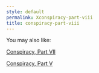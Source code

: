 ```yaml
---
style: default
permalink: Xconspiracy-part-viii
title: conspiracy-part-viii
---
```

You may also like:

[Conspiracy, Part VII](http://scp-wiki.net/conspiracy-part-vii)

[Conspiracy, Part V](http://scp-wiki.net/conspiracy-part-v)

